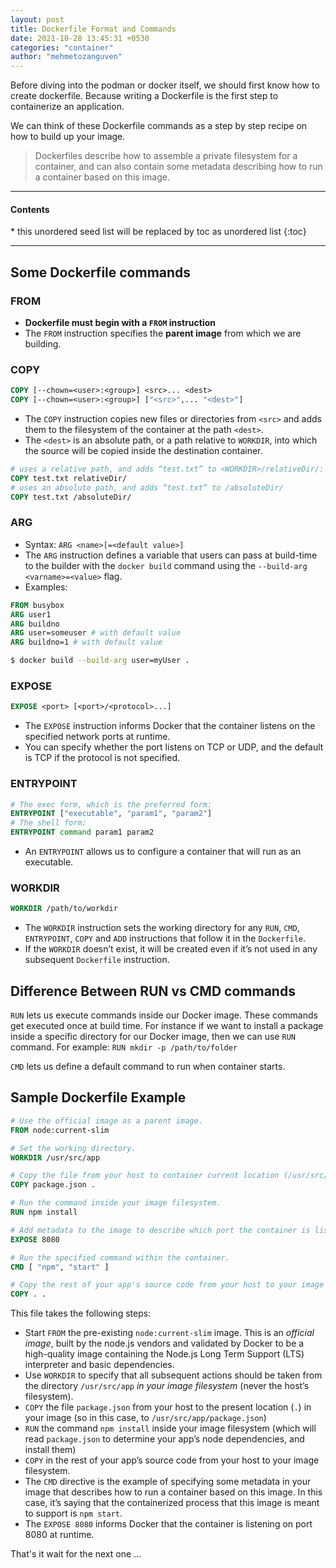 ```yaml
---
layout: post
title: Dockerfile Format and Commands
date: 2021-10-28 13:45:31 +0530
categories: "container"
author: "mehmetozanguven"
---
```


Before diving into the podman or docker itself, we should first know how to create dockerfile. Because writing a Dockerfile is the first step to containerize an application.

We can think of these Dockerfile commands as a step by step recipe on how to build up your image.  

> Dockerfiles describe how to assemble a private filesystem for a container, and can also contain some metadata describing how to run a container based on this image.

<nav class="custom-table-of-contents">
<hr class="horizontal-line">
  <h4 class="table-of-contents-title">Contents</h4>
  * this unordered seed list will be replaced by toc as unordered list
  {:toc}
 <hr class="horizontal-line">
</nav>

## Some Dockerfile commands

### FROM

- **Dockerfile must begin with a `FROM` instruction** 
- The `FROM` instruction specifies the **parent image** from which we are building.

### COPY

````dockerfile
COPY [--chown=<user>:<group>] <src>... <dest>
COPY [--chown=<user>:<group>] ["<src>",... "<dest>"]
````

- The `COPY` instruction copies new files or directories from `<src>` and adds them to the filesystem of the container at the path `<dest>`.
- The `<dest>` is an absolute path, or a path relative to `WORKDIR`, into which the source will be copied inside the destination container.

```dockerfile
# uses a relative path, and adds “test.txt” to <WORKDIR>/relativeDir/:
COPY test.txt relativeDir/
# uses an absolute path, and adds “test.txt” to /absoluteDir/
COPY test.txt /absoluteDir/
```

### ARG

- Syntax:  `ARG <name>[=<default value>]`
- The `ARG` instruction defines a variable that users can pass at build-time to the builder with the `docker build` command using the `--build-arg <varname>=<value>` flag. 
- Examples:

```dockerfile
FROM busybox
ARG user1
ARG buildno
ARG user=someuser # with default value
ARG buildno=1 # with default value
```

```bash
$ docker build --build-arg user=myUser .
```

### EXPOSE

```dockerfile
EXPOSE <port> [<port>/<protocol>...]
```

- The `EXPOSE` instruction informs Docker that the container listens on the specified network ports at runtime.
- You can specify whether the port listens on TCP or UDP, and the default is TCP if the protocol is not specified.

### ENTRYPOINT

````dockerfile
# The exec form, which is the preferred form:
ENTRYPOINT ["executable", "param1", "param2"]
# The shell form:
ENTRYPOINT command param1 param2
````

- An `ENTRYPOINT` allows us to configure a container that will run as an executable.

### WORKDIR

```dockerfile
WORKDIR /path/to/workdir
```

- The `WORKDIR` instruction sets the working directory for any `RUN`, `CMD`, `ENTRYPOINT`, `COPY` and `ADD` instructions that follow it in the `Dockerfile`.
- If the `WORKDIR` doesn’t exist, it will be created even if it’s not used in any subsequent `Dockerfile` instruction.



## Difference Between RUN vs CMD commands

`RUN` lets us execute commands inside our Docker image. These commands get executed once at build time. For instance if we want to install a package inside a specific directory for our Docker image, then we can use `RUN` command. For example: `RUN mkdir -p /path/to/folder`

`CMD` lets us define a default command to run when container starts.

## Sample Dockerfile Example


```dockerfile
# Use the official image as a parent image.
FROM node:current-slim

# Set the working directory.
WORKDIR /usr/src/app

# Copy the file from your host to container current location (/usr/src/app).
COPY package.json .

# Run the command inside your image filesystem.
RUN npm install

# Add metadata to the image to describe which port the container is listening on at runtime.
EXPOSE 8080

# Run the specified command within the container.
CMD [ "npm", "start" ]

# Copy the rest of your app's source code from your host to your image filesystem.
COPY . .
```

This file takes the following steps:

- Start `FROM` the pre-existing `node:current-slim` image. This is an *official image*, built by the node.js vendors and validated by Docker to be a  high-quality image containing the Node.js Long Term Support (LTS)  interpreter and basic dependencies.
- Use `WORKDIR` to specify that all subsequent actions should be taken from the directory `/usr/src/app` *in your image filesystem* (never the host’s filesystem).
- `COPY` the file `package.json` from your host to the present location (`.`) in your image (so in this case, to `/usr/src/app/package.json`)
- `RUN` the command `npm install` inside your image filesystem (which will read `package.json` to determine your app’s node dependencies, and install them)
- `COPY` in the rest of your app’s source code from your host to your image filesystem.
- The `CMD` directive is the  example of specifying some metadata in your image that describes how to  run a container based on this image. In this case, it’s saying that the  containerized process that this image is meant to support is `npm start`.
- The `EXPOSE 8080` informs Docker that the container is listening on port 8080 at runtime.

That's it wait for the next one ...


